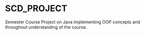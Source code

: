 # SCD_PROJECT
Semester Course Project on Java implementing OOP concepts and throughout understanding of the course.
